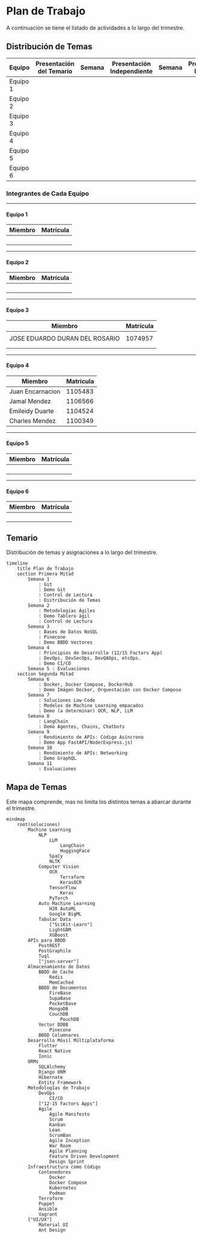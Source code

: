 # Plan de Trabajo

A continuación se tiene el listado de actividades a lo largo del trimestre.

## Distribución de Temas

| Equipo   | Presentación del Temario | Semana | Presentación Independiente | Semana | Projecto Lab. |
| -------- | ------------------------ | ------ | -------------------------- | ------ | --------------|
| Equipo 1 |                          |        |                            |        |               |
| Equipo 2 |                          |        |                            |        |               |
| Equipo 3 |                          |        |                            |        |               |
| Equipo 4 |                          |        |                            |        |               |
| Equipo 5 |                          |        |                            |        |               |
| Equipo 6 |                          |        |                            |        |               |

### Integrantes de Cada Equipo

---

#### Equipo 1

| Miembro | Matrícula |
| ------- | --------- |
|         |           |
|         |           |
|         |           |
|         |           |

---

#### Equipo 2

| Miembro | Matrícula |
| ------- | --------- |
|         |           |
|         |           |
|         |           |
|         |           |

---

#### Equipo 3

| Miembro | Matrícula |
| ------- | --------- |
|         |           |
| JOSE EDUARDO DURAN DEL ROSARIO        |   1074957        |
|         |           |
|         |           |

---

#### Equipo 4

| Miembro | Matrícula |
| ------- | --------- |
|Juan Encarnacion         |1105483           |
|Jamal Mendez         |1106566           |
|Emileidy Duarte         | 1104524          |
|Charles Mendez         |1100349           |

---

#### Equipo 5

| Miembro | Matrícula |
| ------- | --------- |
|         |           |
|         |           |
|         |           |
|         |           |

---

#### Equipo 6

| Miembro | Matrícula |
| ------- | --------- |
|         |           |
|         |           |
|         |           |
|         |           |

## Temario

Distribución de temas y asignaciones a lo largo del trimestre.

```mermaid
timeline
    title Plan de Trabajo
    section Primera Mitad
        Semana 1
            : Git
            : Demo Git
            : Control de Lectura
            : Distribución de Temas
        Semana 2
            : Metodologías Ágiles
            : Demo Tablero ágil
            : Control de Lectura
        Semana 3
            : Bases de Datos NoSQL
            : Pinecone
            : Demo BBDD Vectores
        Semana 4
            : Principios de Desarrollo (12/15 Factors App)
            : DevOps, DevSecOps, DevQAOps, etcOps.
            : Demo CI/CD
        Semana 5 : Evaluaciones
    section Segunda Mitad
        Semana 6
            : Docker, Docker Compose, DockerHub
            : Demo Imágen Docker, Orquestación con Docker Compose
        Semana 7
            : Soluciones Low-Code
            : Modelos de Machine Learning empacados
            : Demo (a determinar) OCR, NLP, LLM
        Semana 8
            : LangChain
            : Demo Agentes, Chains, Chatbots
        Semana 9
            : Rendimiento de APIs: Código Asíncrono
            : Demo App FastAPI/Node(Express.js)
        Semana 10
            : Rendimiento de APIs: Networking
            : Demo GraphQL
        Semana 11
            : Evaluaciones
```

## Mapa de Temas

Este mapa comprende, mas no limita los distintos temas a abarcar durante el trimestre.

```mermaid
mindmap
    root(soluciones)
        Machine Learning
            NLP
                LLM
                    LangChain
                    HuggingFace
                SpaCy
                NLTK
            Computer Vision
                OCR
                    Terraform
                    KerasOCR
                TensorFlow
                    Keras
                PyTorch
            Auto Machine Learning
                H20 AutoML
                Google BigML
            Tabular Data
                ["SciKit-Learn"]
                LightGBM
                XGBoost
        APIs para BBDD
            PostREST
            PostGraphile
            Tuql
            ["json-server"]
        Almacenamiento de Datos
            BBDD de Cache
                Redis
                MemCached
            BBDD de Documentos
                FireBase
                SupaBase
                PocketBase
                MongoDB
                CouchDB
                    PouchDB
            Vector DDBB
                Pinecone
            BBDD Columnares
        Desarrollo Móvil Múltiplataforma
            Flutter
            React Native
            Ionic
        ORMs
            SQLAlchemy
            Django ORM
            Hibernate
            Entity Framework
        Metodologías de Trabajo
            DevOps
                CI/CD
            ["12-15 Factors Apps"]
            Agile
                Agile Manifesto
                Scrum
                Kanban
                Lean
                ScrumBan
                Agile Inception
                War Room
                Agile Planning
                Feature Driven Development
                Design Sprint
        Infraestructura como Código
            Contenedores
                Docker
                Docker Compose
                Kubernetes
                Podman
            Terraform
            Puppet
            Ansible
            Vagrant
        ["UI/UX"]
            Material UI
            Ant Design
```
